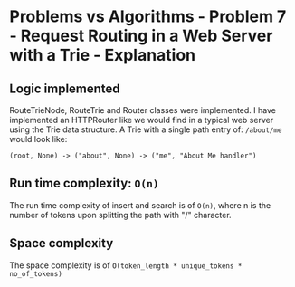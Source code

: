 # Problems vs Algorithms - Problem 7 - Request Routing in a Web Server with a Trie - Explanation

## Logic implemented
RouteTrieNode, RouteTrie and Router classes were implemented.
I have implemented an HTTPRouter like we would find in a typical web server using the Trie data structure.
A Trie with a single path entry of: ```/about/me``` would look like:

```(root, None) -> ("about", None) -> ("me", "About Me handler")```
## Run time complexity: ```O(n)```
The run time complexity of insert and search is of ```O(n)```, where n is the number of tokens upon splitting the path with "/" character.

## Space complexity
The space complexity is of ```O(token_length * unique_tokens * no_of_tokens)```

